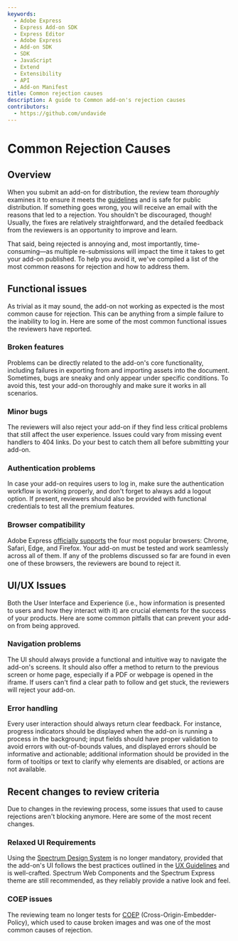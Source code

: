 ```yaml
---
keywords:
  - Adobe Express
  - Express Add-on SDK
  - Express Editor
  - Adobe Express
  - Add-on SDK
  - SDK
  - JavaScript
  - Extend
  - Extensibility
  - API
  - Add-on Manifest
title: Common rejection causes
description: A guide to Common add-on's rejection causes
contributors:
  - https://github.com/undavide
---
```


# Common Rejection Causes

## Overview

When you submit an add-on for distribution, the review team *thoroughly* examines it to ensure it meets the [guidelines](./guidelines/index.md) and is safe for public distribution. If something goes wrong, you will receive an email with the reasons that led to a rejection. You shouldn't be discouraged, though! Usually, the fixes are relatively straightforward, and the detailed feedback from the reviewers is an opportunity to improve and learn.

That said, being rejected is annoying and, most importantly, time-consuming—as multiple re-submissions will impact the time it takes to get your add-on published. To help you avoid it, we've compiled a list of the most common reasons for rejection and how to address them.

## Functional issues

As trivial as it may sound, the add-on not working as expected is the most common cause for rejection. This can be anything from a simple failure to the inability to log in. Here are some of the most common functional issues the reviewers have reported.

### Broken features

Problems can be directly related to the add-on's core functionality, including failures in exporting from and importing assets into the document. Sometimes, bugs are sneaky and only appear under specific conditions. To avoid this, test your add-on thoroughly and make sure it works in all scenarios.

### Minor bugs

The reviewers will also reject your add-on if they find less critical problems that still affect the user experience. Issues could vary from missing event handlers to 404 links. Do your best to catch them all before submitting your add-on.

### Authentication problems

In case your add-on requires users to log in, make sure the authentication workflow is working properly, and don't forget to always add a logout option. If present, reviewers should also be provided with functional credentials to test all the premium features.

### Browser compatibility

Adobe Express [officially supports](https://helpx.adobe.com/express/system-requirements.html#system-requirements-web) the four most popular browsers: Chrome, Safari, Edge, and Firefox. Your add-on must be tested and work seamlessly across all of them. If any of the problems discussed so far are found in even one of these browsers, the reviewers are bound to reject it.

## UI/UX Issues

Both the User Interface and Experience (i.e., how information is presented to users and how they interact with it) are crucial elements for the success of your products. Here are some common pitfalls that can prevent your add-on from being approved.

### Navigation problems

The UI should always provide a functional and intuitive way to navigate the add-on's screens. It should also offer a method to return to the previous screen or home page, especially if a PDF or webpage is opened in the iframe. If users can't find a clear path to follow and get stuck, the reviewers will reject your add-on.

### Error handling

Every user interaction should always return clear feedback. For instance, progress indicators should be displayed when the add-on is running a process in the background; input fields should have proper validation to avoid errors with out-of-bounds values, and displayed errors should be informative and actionable; additional information should be provided in the form of tooltips or text to clarify why elements are disabled, or actions are not available.

## Recent changes to review criteria

Due to changes in the reviewing process, some issues that used to cause rejections aren't blocking anymore. Here are some of the most recent changes.

### Relaxed UI Requirements

Using the [Spectrum Design System](../design/user_interface.md#spectrum-design-system) is no longer mandatory, provided that the add-on's UI follows the best practices outlined in the [UX Guidelines](https://xd.adobe.com/view/urn:aaid:sc:US:fd638450-1af8-49c3-ad29-0e76c2a2136f/) and is well-crafted. Spectrum Web Components and the Spectrum Express theme are still recommended, as they reliably provide a native look and feel.

### COEP issues

The reviewing team no longer tests for [COEP](https://developer.mozilla.org/en-US/docs/Web/HTTP/Headers/Cross-Origin-Embedder-Policy) (Cross-Origin-Embedder-Policy), which used to cause broken images and was one of the most common causes of rejection.
